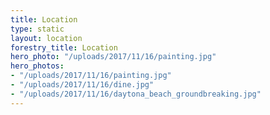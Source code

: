 ```yaml
---
title: Location
type: static
layout: location
forestry_title: Location
hero_photo: "/uploads/2017/11/16/painting.jpg"
hero_photos:
- "/uploads/2017/11/16/painting.jpg"
- "/uploads/2017/11/16/dine.jpg"
- "/uploads/2017/11/16/daytona_beach_groundbreaking.jpg"
---
```

